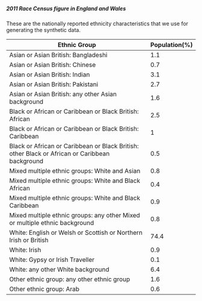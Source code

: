 
##### 2011 Race Census figure in England and Wales

These are the nationally reported ethnicity characteristics that we use for generating the synthetic data.

| Ethnic Group                                                                                   | Population(%) |
|------------------------------------------------------------------------------------------------|---------------|
| Asian or Asian British: Bangladeshi | 1.1 |
| Asian or Asian British: Chinese | 0.7 |
| Asian or Asian British: Indian | 3.1 |
| Asian or Asian British: Pakistani | 2.7 |
| Asian or Asian British: any other Asian background | 1.6 |
| Black or African or Caribbean or Black British: African | 2.5 |
| Black or African or Caribbean or Black British: Caribbean | 1 |
| Black or African or Caribbean or Black British: other Black or African or Caribbean background | 0.5 |
| Mixed multiple ethnic groups: White and Asian | 0.8 |
| Mixed multiple ethnic groups: White and Black African | 0.4 |
| Mixed multiple ethnic groups: White and Black Caribbean | 0.9 |
| Mixed multiple ethnic groups: any other Mixed or multiple ethnic background | 0.8 |
| White: English or Welsh or Scottish or Northern Irish or British | 74.4 |
| White: Irish | 0.9 |
| White: Gypsy or Irish Traveller | 0.1 |
| White: any other White background | 6.4 |
| Other ethnic group: any other ethnic group | 1.6 |
| Other ethnic group: Arab | 0.6 |
